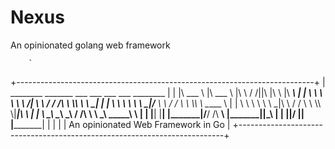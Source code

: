 # Nexus
An opinionated golang web framework 

		`
+--------------------------------------------------------------------------+
|       ________    _______       ___    ___  ___  ___   ________          |
|      |\   ___  \ |\  ___ \     |\  \  /  /||\  \|\  \ |\   ____\         |
|      \ \  \\ \  \\ \   __/|    \ \  \/  / /\ \  \\\  \\ \  \___|_        |
|       \ \  \\ \  \\ \  \_|/__   \ \    / /  \ \  \\\  \\ \_____  \       |
|        \ \  \\ \  \\ \  \_|\ \   /     \/    \ \  \\\  \\|____|\  \      |
|         \ \__\\ \__\\ \_______\ /  /\   \     \ \_______\ ____\_\  \     |
|          \|__| \|__| \|_______|/__/ /\ __\     \|_______||\_________\    |
|                                |__|/ \|__|               \|_________|    |
|                                                                          |
|                     An opinionated Web Framework in Go                   |
+--------------------------------------------------------------------------+
